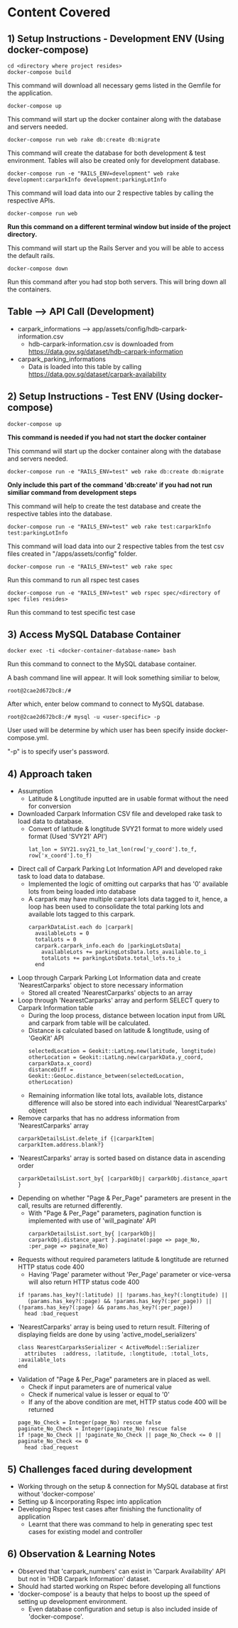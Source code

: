 # Content Covered
## 1) Setup Instructions - Development ENV (Using docker-compose)
```
cd <directory where project resides>
docker-compose build
```
This command will download all necessary gems listed in the Gemfile for the application.
```
docker-compose up
```
This command will start up the docker container along with the database and servers needed.
```
docker-compose run web rake db:create db:migrate
```
This command will create the database for both development & test environment.
Tables will also be created only for development database.
```
docker-compose run -e "RAILS_ENV=development" web rake development:carparkInfo development:parkingLotInfo
```
This command will load data into our 2 respective tables by calling the respective APIs.
```
docker-compose run web
```
**Run this command on a different terminal window but inside of the project directory.**

This command will start up the Rails Server and you will be able to access the default rails. 
```
docker-compose down
```
Run this command after you had stop both servers.
This will bring down all the containers.
## Table --> API Call (Development)
* carpark_informations --> app/assets/config/hdb-carpark-information.csv
    * hdb-carpark-information.csv is downloaded from https://data.gov.sg/dataset/hdb-carpark-information
* carpark_parking_informations
    * Data is loaded into this table by calling https://data.gov.sg/dataset/carpark-availability
## 2) Setup Instructions - Test ENV (Using docker-compose)
```
docker-compose up
```
**This command is needed if you had not start the docker container**

This command will start up the docker container along with the database and servers needed.

```
docker-compose run -e "RAILS_ENV=test" web rake db:create db:migrate
```
**Only include this part of the command 'db:create' if you had not run similiar command from development steps**

This command will help to create the test database and create the respective tables into the database.
```
docker-compose run -e "RAILS_ENV=test" web rake test:carparkInfo test:parkingLotInfo
```
This command will load data into our 2 respective tables from the test csv files created
in "/apps/assets/config" folder.
```
docker-compose run -e "RAILS_ENV=test" web rake spec
```
Run this command to run all rspec test cases
```
docker-compose run -e "RAILS_ENV=test" web rspec spec/<directory of spec files resides>
```
Run this command to test specific test case 
## 3) Access MySQL Database Container
```
docker exec -ti <docker-container-database-name> bash
```
Run this command to connect to the MySQL database container.

A bash command line will appear. It will look something similiar to below,
```
root@2cae2d672bc8:/#
```
After which, enter below command to connect to MySQL database.
```
root@2cae2d672bc8:/# mysql -u <user-specific> -p
```
User used will be determine by which user has been specify inside docker-compose.yml.

"-p" is to specify user's password.
## 4) Approach taken 
* Assumption
    * Latitude & Longtitude inputted are in usable format without the need for conversion 
* Downloaded Carpark Information CSV file and developed rake task to load data to database.
    * Convert of latitude & longtitude SVY21 format to more widely used format (Used 'SVY21' API')
        ```
        lat_lon = SVY21.svy21_to_lat_lon(row['y_coord'].to_f, row['x_coord'].to_f)
        ```
* Direct call of Carpark Parking Lot Information API and developed rake task to load data to database.
    * Implemented the logic of omitting out carparks that has '0' available lots from being loaded into database
    * A carpark may have multiple carpark lots data tagged to it, hence, a loop has been used to consolidate 
      the total parking lots and available lots tagged to this carpark.
      ```
      carparkDataList.each do |carpark|
        availableLots = 0
        totalLots = 0
        carpark.carpark_info.each do |parkingLotsData|
          availableLots += parkingLotsData.lots_available.to_i
          totalLots += parkingLotsData.total_lots.to_i
        end
      ```
* Loop through Carpark Parking Lot Information data and create 'NearestCarparks' object to store necessary information
    * Stored all created 'NearestCarparks' objects to an array 
* Loop through 'NearestCarparks' array and perform SELECT query to Carpark Information table
    * During the loop process, distance between location input from URL and carpark from table will be calculated. 
    * Distance is calculated based on latitude & longtitude, using of 'GeoKit' API
        ```
        selectedLocation = Geokit::LatLng.new(latitude, longtitude)
        otherLocation = Geokit::LatLng.new(carparkData.y_coord, carparkData.x_coord)
        distanceDiff = Geokit::GeoLoc.distance_between(selectedLocation, otherLocation)
        ```
    * Remaining information like total lots, available lots, distance difference will also be stored into 
      each individual 'NearestCarparks' object
* Remove carparks that has no address information from 'NearestCarparks' array
  ```
  carparkDetailsList.delete_if {|carparkItem| carparkItem.address.blank?}
  ```
* 'NearestCarparks' array is sorted based on distance data in ascending order
   ```
   carparkDetailsList.sort_by{ |carparkObj| carparkObj.distance_apart }
   ```
* Depending on whether "Page & Per_Page" parameters are present in the call, results are returned differently.
    * With "Page & Per_Page" parameters, pagination function is implemented with use of 'will_paginate' API
        ```
        carparkDetailsList.sort_by{ |carparkObj| carparkObj.distance_apart }.paginate(:page => page_No, :per_page => paginate_No) 
        ```
* Requests without required parameters latitude & longtitude are returned HTTP status code 400
    * Having 'Page' parameter without 'Per_Page' parameter or vice-versa will also return HTTP status code 400
    ```
    if !params.has_key?(:latitude) || !params.has_key?(:longtitude) ||
       (params.has_key?(:page) && !params.has_key?(:per_page)) || (!params.has_key?(:page) && params.has_key?(:per_page))
      head :bad_request 
    ```
* 'NearestCarparks' array is being used to return result. Filtering of displaying fields are done by using 'active_model_serializers'
    ```
    class NearestCarparksSerializer < ActiveModel::Serializer
      attributes  :address, :latitude, :longtitude, :total_lots, :available_lots
    end    
    ```
* Validation of "Page & Per_Page" parameters are in placed as well.
    * Check if input parameters are of numerical value
    * Check if numerical value is lesser or equal to '0'
    * If any of the above condition are met, HTTP status code 400 will be returned
    ```
    page_No_Check = Integer(page_No) rescue false
    paginate_No_Check = Integer(paginate_No) rescue false
    if !page_No_Check || !paginate_No_Check || page_No_Check <= 0 || paginate_No_Check <= 0
      head :bad_request
    ```
## 5) Challenges faced during development
* Working through on the setup & connection for MySQL database at first without 'docker-compose'
* Setting up & incorporating Rspec into application
* Developing Rspec test cases after finishing the functionality of application
    * Learnt that there was command to help in generating spec test cases for existing model and controller
## 6) Observation & Learning Notes
* Observed that 'carpark_numbers' can exist in 'Carpark Availability' API but not in 'HDB Carpark Information' dataset.
* Should had started working on Rspec before developing all functions
* 'docker-compose' is a beauty that helps to boost up the speed of setting up development environment.
    * Even database configuration and setup is also included inside of 'docker-compose'.